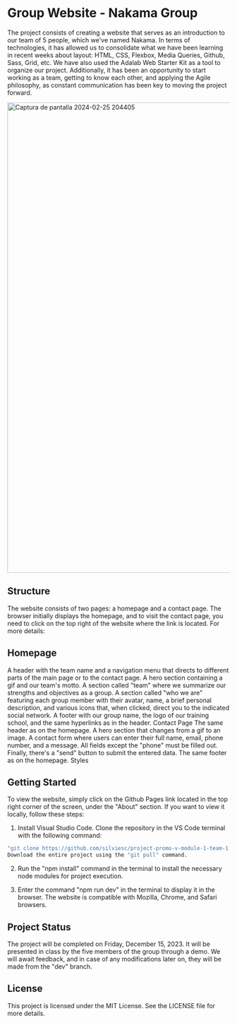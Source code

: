 
# Group Website - Nakama Group
The project consists of creating a website that serves as an introduction to our team of 5 people, which we've named Nakama.
In terms of technologies, it has allowed us to consolidate what we have been learning in recent weeks about layout: HTML, CSS, Flexbox, Media Queries, Github, Sass, Grid, etc. We have also used the Adalab Web Starter Kit as a tool to organize our project.
Additionally, it has been an opportunity to start working as a team, getting to know each other, and applying the Agile philosophy, as constant communication has been key to moving the project forward.

<img width="1065" alt="Captura de pantalla 2024-02-25 204405" src="https://github.com/silviesc/project-promo-v-module-1-team-1/assets/150022253/510d8435-2fe0-4ff6-b6ff-0af4fa235a99">

## Structure
The website consists of two pages: a homepage and a contact page. The browser initially displays the homepage, and to visit the contact page, you need to click on the top right of the website where the link is located. For more details:

## Homepage
A header with the team name and a navigation menu that directs to different parts of the main page or to the contact page.
A hero section containing a gif and our team's motto.
A section called "team" where we summarize our strengths and objectives as a group.
A section called "who we are" featuring each group member with their avatar, name, a brief personal description, and various icons that, when clicked, direct you to the indicated social network.
A footer with our group name, the logo of our training school, and the same hyperlinks as in the header.
Contact Page
The same header as on the homepage.
A hero section that changes from a gif to an image.
A contact form where users can enter their full name, email, phone number, and a message. All fields except the "phone" must be filled out. Finally, there's a "send" button to submit the entered data.
The same footer as on the homepage.
Styles
## Getting Started
To view the website, simply click on the Github Pages link located in the top right corner of the screen, under the "About" section.
If you want to view it locally, follow these steps:

1. Install Visual Studio Code.
Clone the repository in the VS Code terminal with the following command: 

```bash
"git clone https://github.com/silviesc/project-promo-v-module-1-team-1.git ".
Download the entire project using the "git pull" command.
```

2. Run the "npm install" command in the terminal to install the necessary node modules for project execution.

3. Enter the command "npm run dev" in the terminal to display it in the browser.
The website is compatible with Mozilla, Chrome, and Safari browsers.

## Project Status
The project will be completed on Friday, December 15, 2023. It will be presented in class by the five members of the group through a demo. We will await feedback, and in case of any modifications later on, they will be made from the "dev" branch.

## License
This project is licensed under the MIT License. See the LICENSE file for more details.
